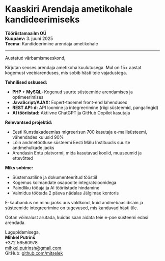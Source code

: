 # Kaaskiri Arendaja ametikohale kandideerimiseks

**Tööriistamaailm OÜ**  
**Kuupäev:** 3. juuni 2025  
**Teema:** Kandideerimine arendaja ametikohale

---

Austatud värbamismeeskond,

Kirjutan seoses arendaja ametikoha kuulutusega. Mul on 15+ aastat kogemust veebiarenduses, mis sobib hästi teie vajadustega.

**Tehnilised oskused:**

- **PHP + MySQL:** Kogenud suurte süsteemide arendamises ja optimeerimises
- **JavaScript/AJAX:** Expert-tasemel front-end lahendused  
- **REST API-d:** API loomine ja integreerimine (riigi süsteemid, pangalingid)
- **AI tööriistad:** Aktiivne ChatGPT ja GitHub Copilot kasutaja

**Relevantsed projektid:**

- Eesti Kunstiakadeemias migreerisun 700 kasutaja e-mailisüsteemi, vähendades kulusid 90%
- Lõin andmetöötluse süsteemi Eesti Mälu Instituudis suurte andmehulkade jaoks
- Arendasin Entu platvormi, mida kasutavad koolid, muuseumid ja ettevõtted

**Miks sobime:**

- Süstemaatiline ja dokumenteeritud tööstiil
- Kogemus kolmandate osapoolte integratsioonidega  
- Paindliku tööaja ja AI tööriistade hindamine
- Valmidus töötada 2 päeva nädalas Jälgimäe kontoris

E-kaubandus on minu jaoks uus valdkond, kuid andmebaasidisain ja süsteemide integreerimine on tugevused, mis kanduvad hästi üle.

Ootan võimalust arutada, kuidas saan aidata teie e-poe süsteemi edasi arendada.

Lugupidamisega,  
**Mihkel Putrinš**  
+372 56560978  
<mihkel.putrinsh@gmail.com>  
GitHub: [github.com/mitselek](https://github.com/mitselek)

